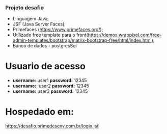### Projeto desafio

- Linguagem Java;
- JSF (Java Server Faces);
- Primefaces (https://www.primefaces.org/);
- Utilizado free template para o front(https://demos.wrappixel.com/free-admin-templates/bootstrap/matrix-bootstrap-free/html/index.html);
- Banco de dados - postgresSql


# Usuario de acesso
- **username:** user1 **password:** 12345
- **username:**: user2 **password:** 12345
- **username:** user3 **password:** 12345

# Hospedado em:
https://desafio.primedesenv.com.br/login.jsf
